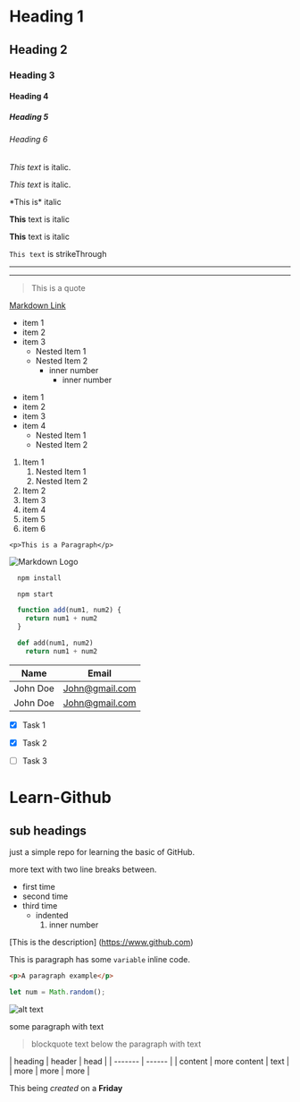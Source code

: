 <!-- Headings -->
# Heading 1
## Heading 2
### Heading 3
#### Heading 4
##### Heading 5
###### Heading 6

<!-- Italics -->
*This text* is italic.

_This text_ is italic.

\*This is\* italic

<!-- Strong -->
**This** text is italic

__This__ text is italic

<!-- StrikeThrough -->
``This text`` is strikeThrough

<!-- Horizontal Rule -->

---
___

<!-- Blockquote -->

> This is a quote

<!-- Links -->
[Markdown Link](https://www.google.com
"Google")

<!-- UL -->
* item 1
* item 2
* item 3
  * Nested Item 1
  * Nested Item 2
    - inner number 
      - inner number
  
- item 1
- item 2
- item 3
- item 4
  - Nested Item 1
  - Nested Item 2

<!-- OL -->
1. Item 1
     1. Nested Item 1
     2. Nested Item 2
2. Item 2
3. Item 3
4. item 4
5. item 5
6. item 6



<!-- Inline code Block -->
`<p>This is a Paragraph</p>`

<!-- Images -->
![Markdown Logo](https://markdown-here.com/img/icon256.png)


<!-- Github Markdown -->
<!-- Code blocks -->
```bash
  npm install

  npm start
```

```Javascript
  function add(num1, num2) {
    return num1 + num2
  }
```

```Python
  def add(num1, num2)
    return num1 + num2
```


<!-- Tables -->
|Name      | Email         |
|----------|---------------|
|John Doe  | John@gmail.com|
|John Doe  | John@gmail.com|


<!-- Task Lists -->
* [x] Task 1
* [x] Task 2
* [ ] Task 3


<!-- ===== -->

# Learn-Github
## sub headings
just a simple repo for learning the basic of GitHub.

more text with two line breaks between.

<!-- list -->

  + first time
  + second time
  + third time
    + indented
      1. inner number


<!-- links -->

[This is the description] (https://www.github.com)

<!-- inline code -->
This is paragraph has some `variable` inline code.

<!-- inline code block -->
```html
<p>A paragraph example</p>
```

```javascript
let num = Math.random();
```

<!-- Images -->

![alt text](https://picsum.photos/300/300)

some paragraph with text
> blockquote text below the paragraph with text


<!-- table -->
| heading | header | head |
| ------- | ------ |
| content | more content | text |
| more | more | more |


This being *created* on a **Friday**




